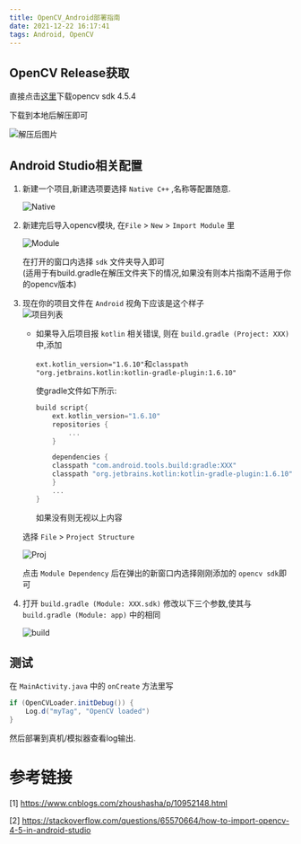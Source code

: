 ```yaml
---
title: OpenCV_Android部署指南
date: 2021-12-22 16:17:41
tags: Android, OpenCV
---
```


## OpenCV Release获取

直接点击[这里]("https://github.com/opencv/opencv/releases/download/4.5.4/opencv-4.5.4-android-sdk.zip")下载opencv sdk 4.5.4

下载到本地后解压即可

![解压后图片](afterde.png)

## Android Studio相关配置

1.  新建一个项目,新建选项要选择 `Native C++` ,名称等配置随意.  

    ![Native](nativ.png)

2.  新建完后导入opencv模块, 在`File` > `New` > `Import Module` 里

    ![Module](importmodule.png)

    在打开的窗口内选择 `sdk` 文件夹导入即可  
(适用于有build.gradle在解压文件夹下的情况,如果没有则本片指南不适用于你的opencv版本)

3.  现在你的项目文件在 `Android` 视角下应该是这个样子  
![项目列表](projlist.png)

    -   如果导入后项目报 `kotlin` 相关错误, 则在 `build.gradle (Project: XXX)` 中,添加  

        `ext.kotlin_version="1.6.10"`和`classpath "org.jetbrains.kotlin:kotlin-gradle-plugin:1.6.10"`  

        使gradle文件如下所示:

        ```gradle
        build script{
            ext.kotlin_version="1.6.10"
            repositories {
                ...
            }

            dependencies {
            classpath "com.android.tools.build:gradle:XXX"
            classpath "org.jetbrains.kotlin:kotlin-gradle-plugin:1.6.10"
            }
            ...
        }
        ```

        如果没有则无视以上内容

    选择 `File` > `Project Structure`

    ![Proj](projstru.png)

    点击 `Module Dependency` 后在弹出的新窗口内选择刚刚添加的 `opencv sdk`即可

4.  打开 `build.gradle (Module: XXX.sdk)` 修改以下三个参数,使其与 `build.gradle (Module: app)` 中的相同

    ![build](build.png)

## 测试

在 `MainActivity.java` 中的 `onCreate` 方法里写

```java
if (OpenCVLoader.initDebug()) {
    Log.d("myTag", "OpenCV loaded")
}
```

然后部署到真机/模拟器查看log输出.

# 参考链接

[1] https://www.cnblogs.com/zhoushasha/p/10952148.html

[2] https://stackoverflow.com/questions/65570664/how-to-import-opencv-4-5-in-android-studio



